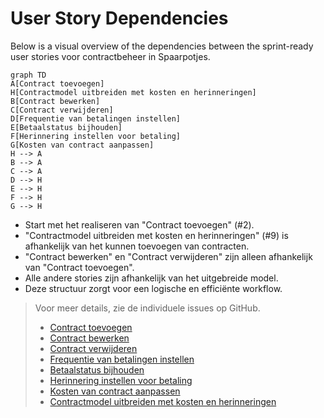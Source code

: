 # User Story Dependencies

Below is a visual overview of the dependencies between the sprint-ready user stories voor contractbeheer in Spaarpotjes.

```mermaid
graph TD
A[Contract toevoegen]
H[Contractmodel uitbreiden met kosten en herinneringen]
B[Contract bewerken]
C[Contract verwijderen]
D[Frequentie van betalingen instellen]
E[Betaalstatus bijhouden]
F[Herinnering instellen voor betaling]
G[Kosten van contract aanpassen]
H --> A
B --> A
C --> A
D --> H
E --> H
F --> H
G --> H
```

- Start met het realiseren van "Contract toevoegen" (#2).
- "Contractmodel uitbreiden met kosten en herinneringen" (#9) is afhankelijk van het kunnen toevoegen van contracten.
- "Contract bewerken" en "Contract verwijderen" zijn alleen afhankelijk van "Contract toevoegen".
- Alle andere stories zijn afhankelijk van het uitgebreide model.
- Deze structuur zorgt voor een logische en efficiënte workflow.

> Voor meer details, zie de individuele issues op GitHub.
> - [Contract toevoegen](https://github.com/vibe-coding/spaarpot/issues/2)
> - [Contract bewerken](https://github.com/vibe-coding/spaarpot/issues/3)
> - [Contract verwijderen](https://github.com/vibe-coding/spaarpot/issues/4)
> - [Frequentie van betalingen instellen](https://github.com/vibe-coding/spaarpot/issues/5)
> - [Betaalstatus bijhouden](https://github.com/vibe-coding/spaarpot/issues/6)
> - [Herinnering instellen voor betaling](https://github.com/vibe-coding/spaarpot/issues/7)
> - [Kosten van contract aanpassen](https://github.com/vibe-coding/spaarpot/issues/8)
> - [Contractmodel uitbreiden met kosten en herinneringen](https://github.com/vibe-coding/spaarpot/issues/9)
